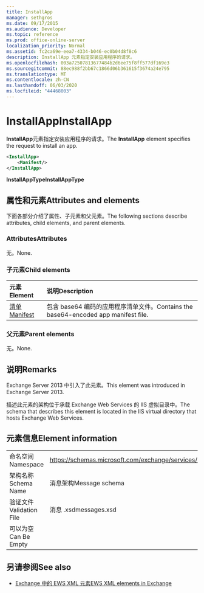 ```yaml
---
title: InstallApp
manager: sethgros
ms.date: 09/17/2015
ms.audience: Developer
ms.topic: reference
ms.prod: office-online-server
localization_priority: Normal
ms.assetid: fc2ca69e-eea7-4334-b046-ec0b04d8f8c6
description: InstallApp 元素指定安装应用程序的请求。
ms.openlocfilehash: 003a72507813677484b2d6ee75f8ff577df169e3
ms.sourcegitcommit: 88ec988f2bb67c1866d06b361615f3674a24e795
ms.translationtype: MT
ms.contentlocale: zh-CN
ms.lasthandoff: 06/03/2020
ms.locfileid: "44468003"
---
```

# <a name="installapp"></a><span data-ttu-id="46cb0-103">InstallApp</span><span class="sxs-lookup"><span data-stu-id="46cb0-103">InstallApp</span></span>

<span data-ttu-id="46cb0-104">**InstallApp**元素指定安装应用程序的请求。</span><span class="sxs-lookup"><span data-stu-id="46cb0-104">The **InstallApp** element specifies the request to install an app.</span></span> 
  
```XML
<InstallApp>
    <Manifest/>
</InstallApp>
```

 <span data-ttu-id="46cb0-105">**InstallAppType**</span><span class="sxs-lookup"><span data-stu-id="46cb0-105">**InstallAppType**</span></span>
## <a name="attributes-and-elements"></a><span data-ttu-id="46cb0-106">属性和元素</span><span class="sxs-lookup"><span data-stu-id="46cb0-106">Attributes and elements</span></span>

<span data-ttu-id="46cb0-107">下面各部分介绍了属性、子元素和父元素。</span><span class="sxs-lookup"><span data-stu-id="46cb0-107">The following sections describe attributes, child elements, and parent elements.</span></span>
  
### <a name="attributes"></a><span data-ttu-id="46cb0-108">Attributes</span><span class="sxs-lookup"><span data-stu-id="46cb0-108">Attributes</span></span>

<span data-ttu-id="46cb0-109">无。</span><span class="sxs-lookup"><span data-stu-id="46cb0-109">None.</span></span>
  
### <a name="child-elements"></a><span data-ttu-id="46cb0-110">子元素</span><span class="sxs-lookup"><span data-stu-id="46cb0-110">Child elements</span></span>

|<span data-ttu-id="46cb0-111">**元素**</span><span class="sxs-lookup"><span data-stu-id="46cb0-111">**Element**</span></span>|<span data-ttu-id="46cb0-112">**说明**</span><span class="sxs-lookup"><span data-stu-id="46cb0-112">**Description**</span></span>|
|:-----|:-----|
|[<span data-ttu-id="46cb0-113">清单</span><span class="sxs-lookup"><span data-stu-id="46cb0-113">Manifest</span></span>](manifest.md) <br/> |<span data-ttu-id="46cb0-114">包含 base64 编码的应用程序清单文件。</span><span class="sxs-lookup"><span data-stu-id="46cb0-114">Contains the base64-encoded app manifest file.</span></span>  <br/> |
   
### <a name="parent-elements"></a><span data-ttu-id="46cb0-115">父元素</span><span class="sxs-lookup"><span data-stu-id="46cb0-115">Parent elements</span></span>

<span data-ttu-id="46cb0-116">无。</span><span class="sxs-lookup"><span data-stu-id="46cb0-116">None.</span></span>
  
## <a name="remarks"></a><span data-ttu-id="46cb0-117">说明</span><span class="sxs-lookup"><span data-stu-id="46cb0-117">Remarks</span></span>

<span data-ttu-id="46cb0-118">Exchange Server 2013 中引入了此元素。</span><span class="sxs-lookup"><span data-stu-id="46cb0-118">This element was introduced in Exchange Server 2013.</span></span>
  
<span data-ttu-id="46cb0-119">描述此元素的架构位于承载 Exchange Web Services 的 IIS 虚拟目录中。</span><span class="sxs-lookup"><span data-stu-id="46cb0-119">The schema that describes this element is located in the IIS virtual directory that hosts Exchange Web Services.</span></span>
  
## <a name="element-information"></a><span data-ttu-id="46cb0-120">元素信息</span><span class="sxs-lookup"><span data-stu-id="46cb0-120">Element information</span></span>

|||
|:-----|:-----|
|<span data-ttu-id="46cb0-121">命名空间</span><span class="sxs-lookup"><span data-stu-id="46cb0-121">Namespace</span></span>  <br/> |https://schemas.microsoft.com/exchange/services/2006/messages  <br/> |
|<span data-ttu-id="46cb0-122">架构名称</span><span class="sxs-lookup"><span data-stu-id="46cb0-122">Schema Name</span></span>  <br/> |<span data-ttu-id="46cb0-123">消息架构</span><span class="sxs-lookup"><span data-stu-id="46cb0-123">Message schema</span></span>  <br/> |
|<span data-ttu-id="46cb0-124">验证文件</span><span class="sxs-lookup"><span data-stu-id="46cb0-124">Validation File</span></span>  <br/> |<span data-ttu-id="46cb0-125">消息 .xsd</span><span class="sxs-lookup"><span data-stu-id="46cb0-125">messages.xsd</span></span>  <br/> |
|<span data-ttu-id="46cb0-126">可以为空</span><span class="sxs-lookup"><span data-stu-id="46cb0-126">Can Be Empty</span></span>  <br/> ||
   
## <a name="see-also"></a><span data-ttu-id="46cb0-127">另请参阅</span><span class="sxs-lookup"><span data-stu-id="46cb0-127">See also</span></span>



- [<span data-ttu-id="46cb0-128">Exchange 中的 EWS XML 元素</span><span class="sxs-lookup"><span data-stu-id="46cb0-128">EWS XML elements in Exchange</span></span>](ews-xml-elements-in-exchange.md)

